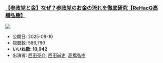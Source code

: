 ### [【参政党と金】なぜ？参政党のお金の流れを徹底研究【ReHacQ高橋弘樹】](https://www.youtube.com/watch?v=PBFyp-7cJdo)
[![](https://img.youtube.com/vi/PBFyp-7cJdo/sddefault.jpg)](https://www.youtube.com/watch?v=PBFyp-7cJdo)
-   公開日: 2025-08-10
-   視聴数: 586,780
-   **いいね数: 10,042**
-   出演者: [西田亮介](/rehacq_fan/people/西田亮介 "wikilink"), [西田尚史](/rehacq_fan/people/西田尚史 "wikilink"), [高橋弘樹](/rehacq_fan/people/高橋弘樹 "wikilink")
